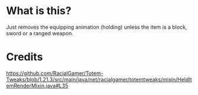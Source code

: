 # What is this?
Just removes the equipping animation (holding) unless the item is a block, sword or a ranged weapon.

# Credits
https://github.com/RacialGamer/Totem-Tweaks/blob/1.21.3/src/main/java/net/racialgamer/totemtweaks/mixin/HeldItemRenderMixin.java#L35
